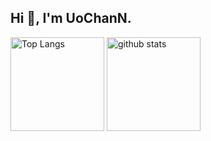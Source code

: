 ## Hi 👋, I'm UoChanN.
<p align="left"> 
  <img alt="Top Langs" height="150px" src="https://github-readme-stats.vercel.app/api/top-langs/?username=UoChanN&layout=compact&show_icons=true&theme=synthwave" />
  <img alt="github stats" height="150px" src="https://github-readme-stats.vercel.app/api?username=UoChanN&theme=synthwave&show_icons=ture" />
</p>
